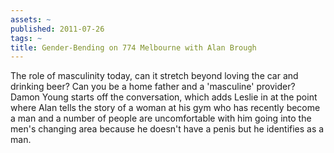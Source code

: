 ```yaml
---
assets: ~
published: 2011-07-26
tags: ~
title: Gender-Bending on 774 Melbourne with Alan Brough
---
```

The role of masculinity today, can it stretch beyond loving the car and drinking beer? Can you be a home father and a 'masculine' provider? Damon Young starts off the conversation, which adds Leslie in at the point where Alan tells the story of a woman at his gym who has recently become a man and a number of people are uncomfortable with him going into the men's changing area because he doesn't have a penis but he identifies as a man. 
